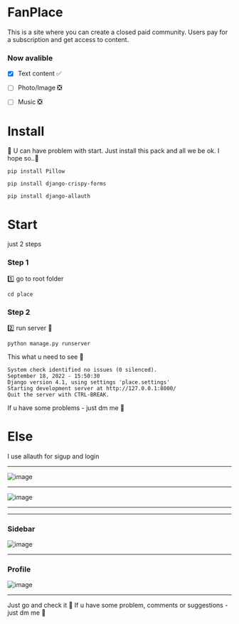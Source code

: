 # FanPlace
This is a site where you can create a closed paid community. Users pay for a subscription and get access to content.
### Now avalible
- [X]  Text content 
:white_check_mark:
- [ ] Photo/Image :negative_squared_cross_mark:
- [ ]  Music :negative_squared_cross_mark:


# Install 

:green_book: U can have problem with start. Just install this pack and all we be ok. I hope so..:pray:

```
pip install Pillow
```
```
pip install django-crispy-forms
```
```
pip install django-allauth
```
# Start
just 2 steps
### Step 1
:one: go to root folder
```
cd place
```
### Step 2
:two: run server :rocket:
```
python manage.py runserver
```
This what u need to see  :eyes:
```
System check identified no issues (0 silenced).
September 18, 2022 - 15:50:30
Django version 4.1, using settings 'place.settings'
Starting development server at http://127.0.0.1:8000/
Quit the server with CTRL-BREAK.
```
If u have some problems - just dm me :e-mail:

# Else
I use allauth for sigup and login
____
![image](https://user-images.githubusercontent.com/26228130/190905091-cbbe7233-577a-4feb-a242-5aecfde29ba1.png)
____
![image](https://user-images.githubusercontent.com/26228130/190905109-dbc32cc3-50ca-4c9e-9ca8-7a7523c1282d.png)
____

____
### Sidebar
![image](https://user-images.githubusercontent.com/26228130/190906589-9f357729-deb9-4600-bc57-1353dccdefd6.png) 
____
### Profile
![image](https://user-images.githubusercontent.com/26228130/190908110-e30d3975-e23f-406c-81e4-6a02cc95dacb.png)
____
Just go and check it :eyes:
If u have some problem, 
comments or suggestions - just dm me :e-mail:


